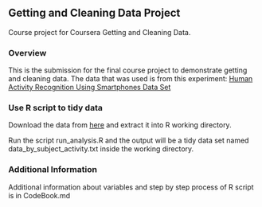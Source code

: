 ## Getting and Cleaning Data Project

Course project for Coursera Getting and Cleaning Data.

### Overview
This is the submission for the final course project to demonstrate getting and cleaning data. The data that was used is from this experiment: [Human Activity Recognition Using Smartphones Data Set](http://archive.ics.uci.edu/ml/datasets/Human+Activity+Recognition+Using+Smartphones)

### Use R script to tidy data
Download the data from [here](https://d396qusza40orc.cloudfront.net/getdata%2Fprojectfiles%2FUCI%20HAR%20Dataset.zip) and extract it into R working directory.

Run the script run_analysis.R and the output will be a tidy data set named data_by_subject_activity.txt inside the working directory.

### Additional Information
Additional information about variables and step by step process of R script is in CodeBook.md